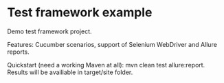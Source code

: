 # Test framework example
Demo test framework project.

Features:
Cucumber scenarios, support of Selenium WebDriver and Allure reports.

Quickstart (need a working Maven at all): mvn clean test allure:report.
Results will be availiable in target/site folder.
